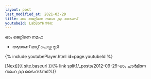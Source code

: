 ```yaml
---
layout: post
last_modified_at: 2021-03-29
title: ഓം ജെറ്റിനെ നമഹ ൧൧ ടൈംസ്
youtubeId: LabBoYHrMHc
---
```

 
 
 ഓം ജെറ്റിനെ നമഹ 
 
 -  ആരാണ് മാറ്റ് ചെയ്ത മുടി 
 
  
 
  
 
 
 
 
 
 


{% include youtubePlayer.html id=page.youtubeId %}
 
[Next]({{ site.baseurl }}{% link  split1/_posts/2012-09-29-ഓം ചാർമിനേ നമഹ ൧൧ ടൈംസ്.md%})
 
